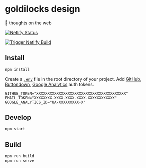 # goldilocks design
🤞 thoughts on the web

[![Netlify Status](https://api.netlify.com/api/v1/badges/11bf2a96-6866-4331-bf7d-f9f078d93073/deploy-status)](https://app.netlify.com/sites/goldilocks/deploys)

[![Trigger Netlify Build](https://github.com/scotato/goldilocks.design/workflows/Trigger%20Netlify%20Build/badge.svg)](https://github.com/scotato/goldilocks.design/actions)



## Install
```bash
npm install
```

Create a [`.env`]((https://github.com/motdotla/dotenv)) file in the root directory of your project.
Add [GitHub](https://github.com/settings/tokens), [Buttondown](https://buttondown.email/), [Google Analytics](https://analytics.google.com/analytics/web/) auth tokens.

```dosini
GITHUB_TOKEN="XXXXXXXXXXXXXXXXXXXXXXXXXXXXXXXXXXXXXXXX"
EMAIL_TOKEN="XXXXXXXX-XXXX-XXXX-XXXX-XXXXXXXXXXXX"
GOOGLE_ANALYTICS_ID="UA-XXXXXXXXX-X"
```



## Develop
```bash
npm start
```



## Build
```bash
npm run build
npm run serve
```

